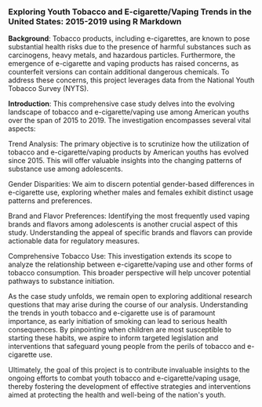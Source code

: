 
### Exploring Youth Tobacco and E-cigarette/Vaping Trends in the United States: 2015-2019 using R Markdown

**Background**:
Tobacco products, including e-cigarettes, are known to pose substantial health risks due to the presence of harmful substances such as carcinogens, heavy metals, and hazardous particles. Furthermore, the emergence of e-cigarette and vaping products has raised concerns, as counterfeit versions can contain additional dangerous chemicals. To address these concerns, this project leverages data from the National Youth Tobacco Survey (NYTS).

**Introduction**:
This comprehensive case study delves into the evolving landscape of tobacco and e-cigarette/vaping use among American youths over the span of 2015 to 2019. The investigation encompasses several vital aspects:

Trend Analysis: The primary objective is to scrutinize how the utilization of tobacco and e-cigarette/vaping products by American youths has evolved since 2015. This will offer valuable insights into the changing patterns of substance use among adolescents.

Gender Disparities: We aim to discern potential gender-based differences in e-cigarette use, exploring whether males and females exhibit distinct usage patterns and preferences.

Brand and Flavor Preferences: Identifying the most frequently used vaping brands and flavors among adolescents is another crucial aspect of this study. Understanding the appeal of specific brands and flavors can provide actionable data for regulatory measures.

Comprehensive Tobacco Use: This investigation extends its scope to analyze the relationship between e-cigarette/vaping use and other forms of tobacco consumption. This broader perspective will help uncover potential pathways to substance initiation.

As the case study unfolds, we remain open to exploring additional research questions that may arise during the course of our analysis. Understanding the trends in youth tobacco and e-cigarette use is of paramount importance, as early initiation of smoking can lead to serious health consequences. By pinpointing when children are most susceptible to starting these habits, we aspire to inform targeted legislation and interventions that safeguard young people from the perils of tobacco and e-cigarette use.

Ultimately, the goal of this project is to contribute invaluable insights to the ongoing efforts to combat youth tobacco and e-cigarette/vaping usage, thereby fostering the development of effective strategies and interventions aimed at protecting the health and well-being of the nation's youth.
